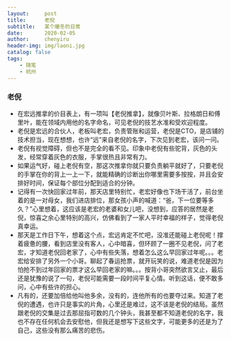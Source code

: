 ```yaml
---
layout:     post
title:      老倪
subtitle:   某个暖冬的日常
date:       2020-02-05
author:     chenyiru
header-img: img/laoni.jpg
catalog: false
tags:
    - 随笔
    - 杭州
---
```


### 老倪

- 在宏远推拿的价目表上，有一项叫【老倪推拿】，就像贝叶斯、拉格朗日和傅里叶，能在领域内用他的名字命名，可见老倪的技艺水准和受欢迎程度。
- 老倪是宏远的合伙人，老板叫老宏，负责管账和运营，老倪是CTO，是店铺的技术担当，现在想想，也许“远”来自老倪的名字，下次见到老宏，该问一问。
- 老倪有视觉障碍，但也不是完全的看不见。印象中老倪有些驼背，灰色的头发，经常穿着灰色的衣服，手掌很热且非常有力。
- 如果运气好，碰上老倪有空，那这次推拿你就只要负责躺平就好了，只要老倪的手掌在你的背上一上一下，就能精确的诊断出你哪里需要多按按，并且会安排好时间，保证每个部位分配到适合的分钟。
- 记得有一次快回家过年前，那天店里特别忙，老宏好像也下场干活了，前台坐着的是一对母女，我们进店排位，那女孩小声的喊道：“爸，下一位要等多久？”心里想着，这应该是老宏的老婆和女儿吧，没想到，应答的居然是老倪，惊喜之余心里特别的高兴，仿佛看到了一家人平时幸福的样子，觉得老倪真幸运。
- 那天是工作日下午，想着这个点，宏远肯定不忙吧，没准还能碰上老倪呢！撑着疲惫的腰，看到店里没有客人，心中暗喜，但环顾了一圈不见老倪，问了老宏，才知道老倪回老家了，心中有些失落，想着怎么这么早回家过年呢。。。老宏给安排了另外一个小哥。聊起了春运抢票，就开玩笑的说，难道老倪是因为怕抢不到过年回家的票才这么早回老家的嘛。。。按背小哥突然欲言又止，最后还是犹豫的说了一句，老倪可能需要一段时间平复心情。听到这话，便不敢多问，心中有些许的担心。
- 凡有的，还要加倍给他叫他多余，没有的，连他所有的也要夺过来。知道了老倪的遭遇，也许只是事实的片角，心里还是难过，这不该是老倪的结局。虽然跟老倪的交集是过去那屈指可数的几个钟头，我甚至都不知道老倪的名字，我也不存在任何机会去安慰他，但我还是想写下这些文字，可能更多的还是为了自己，这些没有那么痛苦的悲伤。